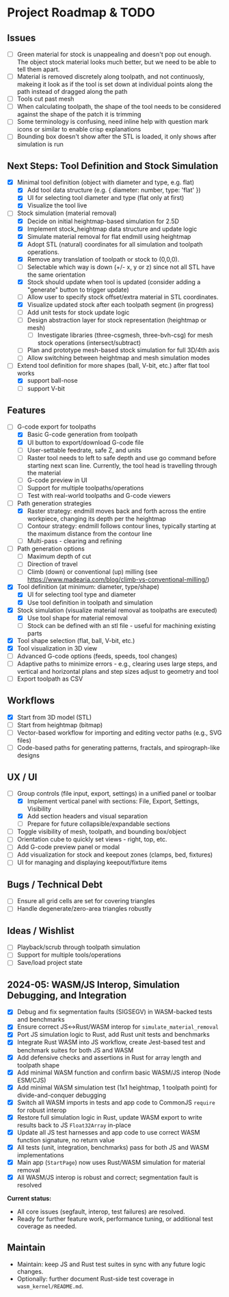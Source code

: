 # Project Roadmap & TODO

## Issues
- [ ] Green material for stock is unappealing and doesn't pop out enough. The object stock material looks much better, but we need to be able to tell them apart.
- [ ] Material is removed discretely along toolpath, and not continuosly, makeing it look as if the tool is set down at individual points along the path instead of dragged along the path
- [ ] Tools cut past mesh
- [ ] When calculating toolpath, the shape of the tool needs to be considered against the shape of the patch it is trimming
- [ ] Some terminology is confusing, need inline help with question mark icons or similar to enable crisp explanations 
- [ ] Bounding box doesn't show after the STL is loaded, it only shows after simulation is run

## Next Steps: Tool Definition and Stock Simulation

- [x] Minimal tool definition (object with diameter and type, e.g. flat)
  - [x] Add tool data structure (e.g. { diameter: number, type: 'flat' })
  - [x] UI for selecting tool diameter and type (flat only at first)
  - [x] Visualize the tool live

- [ ] Stock simulation (material removal)
  - [x] Decide on initial heightmap-based simulation for 2.5D
  - [x] Implement stock_heightmap data structure and update logic
  - [x] Simulate material removal for flat endmill using heightmap
  - [x] Adopt STL (natural) coordinates for all simulation and toolpath operations.
  - [x] Remove any translation of toolpath or stock to (0,0,0).
  - [ ] Selectable which way is down (+/- x, y or z) since not all STL have the same orientation
  - [x] Stock should update when tool is updated (consider adding a "generate" button to trigger update)
  - [ ] Allow user to specify stock offset/extra material in STL coordinates.
  - [x] Visualize updated stock after each toolpath segment (in progress)
  - [ ] Add unit tests for stock update logic
  - [ ] Design abstraction layer for stock representation (heightmap or mesh)
    - [ ] Investigate libraries (three-csgmesh, three-bvh-csg) for mesh stock operations (intersect/subtract)
  - [ ] Plan and prototype mesh-based stock simulation for full 3D/4th axis
  - [ ] Allow switching between heightmap and mesh simulation modes

- [ ] Extend tool definition for more shapes (ball, V-bit, etc.) after flat tool works
  - [x] support ball-nose
  - [ ] support V-bit

## Features
- [ ] G-code export for toolpaths
  - [x] Basic G-code generation from toolpath
  - [x] UI button to export/download G-code file
  - [ ] User-settable feedrate, safe Z, and units
  - [ ] Raster tool needs to left to safe depth and use go command before starting next scan line. Currently, the tool head is travelling through the material
  - [ ] G-code preview in UI
  - [ ] Support for multiple toolpaths/operations
  - [ ] Test with real-world toolpaths and G-code viewers

- [ ] Path generation strategies
  - [x] Raster strategy: endmill moves back and forth across the entire workpiece, changing its depth per the heightmap
  - [ ] Contour strategy: endmill follows contour lines, typically starting at the maximum distance from the contour line
  - [ ] Multi-pass - clearing and refining

- [ ] Path generation options
  - [ ] Maximum depth of cut
  - [ ] Direction of travel
  - [ ] Climb (down) or conventional (up) milling (see https://www.madearia.com/blog/climb-vs-conventional-milling/)

- [x] Tool definition (at minimum: diameter, type/shape)
  - [x] UI for selecting tool type and diameter
  - [x] Use tool definition in toolpath and simulation

- [x] Stock simulation (visualize material removal as toolpaths are executed)
  - [x] Use tool shape for material removal
  - [ ] Stock can be defined with an stl file - useful for machining existing parts

- [x] Tool shape selection (flat, ball, V-bit, etc.)
- [x] Tool visualization in 3D view
- [ ] Advanced G-code options (feeds, speeds, tool changes)
- [ ] Adaptive paths to minimize errors - e.g., clearing uses large steps, and vertical and horizontal plans and step sizes adjust to geometry and tool
- [ ] Export toolpath as CSV

## Workflows
- [x] Start from 3D model (STL)
- [ ] Start from heightmap (bitmap)
- [ ] Vector-based workflow for importing and editing vector paths (e.g., SVG files)
- [ ] Code-based paths for generating patterns, fractals, and spirograph-like designs

## UX / UI
- [ ] Group controls (file input, export, settings) in a unified panel or toolbar
  - [x] Implement vertical panel with sections: File, Export, Settings, Visibility
  - [x] Add section headers and visual separation
  - [ ] Prepare for future collapsible/expandable sections
- [ ] Toggle visibility of mesh, toolpath, and bounding box/object
- [ ] Orientation cube to quickly set views - right, top, etc.
- [ ] Add G-code preview panel or modal
- [ ] Add visualization for stock and keepout zones (clamps, bed, fixtures)
- [ ] UI for managing and displaying keepout/fixture items

## Bugs / Technical Debt

- [ ] Ensure all grid cells are set for covering triangles
- [ ] Handle degenerate/zero-area triangles robustly

## Ideas / Wishlist
- [ ] Playback/scrub through toolpath simulation
- [ ] Support for multiple tools/operations
- [ ] Save/load project state

## 2024-05: WASM/JS Interop, Simulation Debugging, and Integration

- [x] Debug and fix segmentation faults (SIGSEGV) in WASM-backed tests and benchmarks
- [x] Ensure correct JS↔Rust/WASM interop for `simulate_material_removal`
- [x] Port JS simulation logic to Rust, add Rust unit tests and benchmarks
- [x] Integrate Rust WASM into JS workflow, create Jest-based test and benchmark suites for both JS and WASM
- [x] Add defensive checks and assertions in Rust for array length and toolpath shape
- [x] Add minimal WASM function and confirm basic WASM/JS interop (Node ESM/CJS)
- [x] Add minimal WASM simulation test (1x1 heightmap, 1 toolpath point) for divide-and-conquer debugging
- [x] Switch all WASM imports in tests and app code to CommonJS `require` for robust interop
- [x] Restore full simulation logic in Rust, update WASM export to write results back to JS `Float32Array` in-place
- [x] Update all JS test harnesses and app code to use correct WASM function signature, no return value
- [x] All tests (unit, integration, benchmarks) pass for both JS and WASM implementations
- [x] Main app (`StartPage`) now uses Rust/WASM simulation for material removal
- [x] All WASM/JS interop is robust and correct; segmentation fault is resolved

**Current status:**
- All core issues (segfault, interop, test failures) are resolved.
- Ready for further feature work, performance tuning, or additional test coverage as needed.

## Maintain
- Maintain: keep JS and Rust test suites in sync with any future logic changes.
- Optionally: further document Rust-side test coverage in `wasm_kernel/README.md`.
